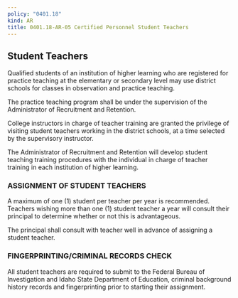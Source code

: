 ```yaml
---
policy: "0401.18"
kind: AR
title: 0401.18-AR-05 Certified Personnel Student Teachers
---
```



## Student Teachers

Qualified students of an institution of higher learning who are registered for practice teaching at the elementary or secondary level may use district schools for classes in observation and practice teaching.
  
The practice teaching program shall be under the supervision of the Administrator of Recruitment and Retention.
  
College instructors in charge of teacher training are granted the privilege of visiting student teachers working in the district schools, at a time selected by the supervisory instructor.
  
The Administrator of Recruitment and Retention will develop student teaching training procedures with the individual in charge of teacher training in each institution of higher learning.
  
### ASSIGNMENT OF STUDENT TEACHERS  
A maximum of one (1) student per teacher per year is recommended.  Teachers wishing more than one (1) student teacher a year will consult their principal to determine whether or not this is advantageous.
  
The principal shall consult with teacher well in advance of assigning a student teacher.
  
### FINGERPRINTING/CRIMINAL RECORDS CHECK  
All student teachers are required to submit to the Federal Bureau of Investigation and Idaho State Department of Education, criminal background history records and fingerprinting prior to starting their assignment.